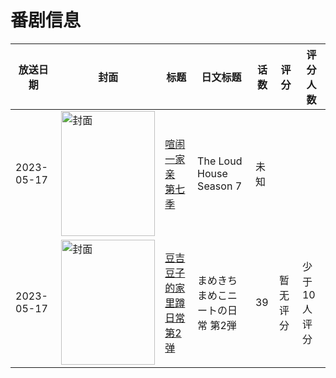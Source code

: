 # 番剧信息

|放送日期|封面|标题|日文标题|话数|评分|评分人数|
|---|---|---|---|---|---|---|
|2023-05-17|<img src="https://lain.bgm.tv/pic/cover/c/a0/32/465905_azOF5.jpg" alt="封面" style="width:150px;height:200px;object-fit:cover;">|[喧闹一家亲 第七季](https://bangumi.tv/subject/465905)|The Loud House Season 7|未知|||
|2023-05-17|<img src="https://lain.bgm.tv/pic/cover/c/b2/df/445878_8rk8P.jpg" alt="封面" style="width:150px;height:200px;object-fit:cover;">|[豆吉豆子的家里蹲日常 第2弹](https://bangumi.tv/subject/445878)|まめきちまめこニートの日常 第2弾|39|暂无评分|少于10人评分|
